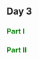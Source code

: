 ## Day 3

<!-- ### <span style="color:red">Part I</span> -->
### <span style="color:green">Part I</span>

<!-- ### <span style="color:red">Part II</span> -->
### <span style="color:green">Part II</span>